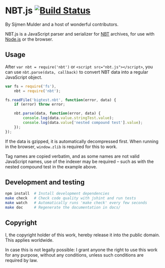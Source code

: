 NBT.js [![Build Status](https://travis-ci.org/sjmulder/nbt-js.png?branch=master)](https://travis-ci.org/sjmulder/nbt-js)
======

By Sijmen Mulder and a host of wonderful contributors.

NBT.js is a JavaScript parser and serializer for [NBT](http://wiki.vg/NBT) archives, for use with [Node.js](http://nodejs.org/) or the browser.


Usage
-----

After `var nbt = require('nbt')` or `<script src="nbt.js"></script>`, you can use `nbt.parse(data, callback)` to convert NBT data into a regular JavaScript object.

```js
var fs = require('fs'),
    nbt = require('nbt');

fs.readFile('bigtest.nbt', function(error, data) {
    if (error) throw error;

    nbt.parse(data, function(error, data) {
        console.log(data.value.stringTest.value);
        console.log(data.value['nested compound test'].value);
    });
});
```

If the data is gzipped, it is automatically decompressed first. When running in the browser, `window.zlib` is required for this to work.

Tag names are copied verbatim, and as some names are not valid JavaScript names, use of the indexer may be required – such as with the nested compound test in the example above.


Development and testing
-----------------------

```bash
npm install  # Install development dependencies
make check   # Check code quality with jshint and run tests
make watch   # Automatically runs 'make check' every few seconds
make doc     # Regenerate the documentation in docs/
```

Copyright
---------

I, the copyright holder of this work, hereby release it into the public domain. This applies worldwide.

In case this is not legally possible: I grant anyone the right to use this work for any purpose, without any conditions, unless such conditions are required by law.
